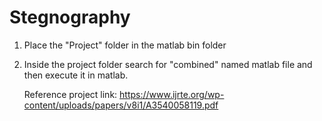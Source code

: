 # Stegnography

1) Place the "Project" folder in the matlab bin folder
2) Inside the project folder search for "combined" named matlab file and then execute it in matlab.

   Reference project link: https://www.ijrte.org/wp-content/uploads/papers/v8i1/A3540058119.pdf
